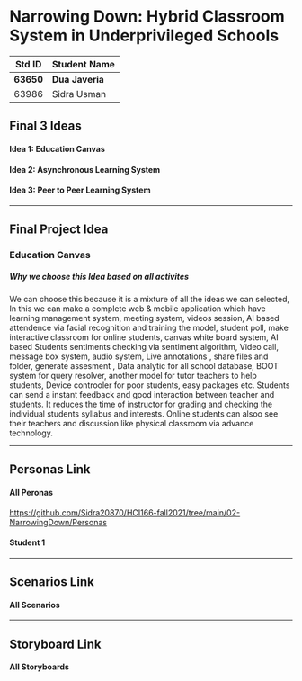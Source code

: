 
# Narrowing Down: Hybrid Classroom System in Underprivileged Schools

|Std ID|Student Name|
|:-----:|---------------------|
|**63650**|**Dua Javeria**|
|63986|Sidra Usman|

## Final 3 Ideas
#### Idea 1: Education Canvas
#### Idea 2: Asynchronous Learning System
#### Idea 3: Peer to Peer Learning System

---
## Final Project Idea
### Education Canvas
##### Why we choose this Idea based on all activites
We can choose this because it is a mixture of all the ideas we can selected, In this we can make a complete web & mobile application which have learning management system, meeting system, videos session, AI based attendence via facial recognition and training the model, student poll, make interactive classroom for online students, canvas white board system, AI based Students sentiments checking via sentiment algorithm, Video call, message box system, audio system, Live annotations , share files and folder, generate assesment , Data analytic for all school database, BOOT system for query resolver, another model for tutor teachers to help students, Device controoler for poor students, easy packages etc.
Students can send a instant feedback and good interaction between teacher and students. It reduces the time of instructor for grading and checking the individual students syllabus  and interests. Online students can alsoo see their teachers and discussion like physical classroom via advance technology.

---

## Personas Link
#### All Peronas
https://github.com/Sidra20870/HCI166-fall2021/tree/main/02-NarrowingDown/Personas

#### Student 1

---
## Scenarios Link

#### All Scenarios

---
## Storyboard Link
#### All Storyboards

